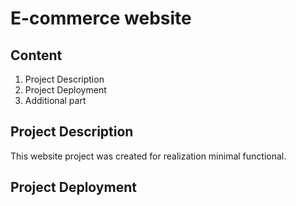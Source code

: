 # E-commerce website
## Content
1. Project Description
2. Project Deployment
3. Additional part

## Project Description
This website project was created for realization minimal functional.

## Project Deployment